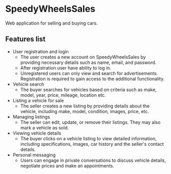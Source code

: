 # SpeedyWheelsSales
Web application for selling and buying cars. 

## Features list
- User registration and login
  - The user creates a new account on SpeedyWheelsSales by providing necessary details such as name, email, and password.
  - After registration user have ability to log in.
  - Unregistered users can only view and search for advertisements. Registration is required to gain access to the additional functionality.
- Vehicle search
  - The buyer searches for vehicles based on criteria such as make, model, year, price, mileage, location etc.
- Listing a vehicle for sale
  - The seller creates a new listing by providing details about the vehicle, including make, model, condition, images, price, etc.
- Managing listings
  - The seller can edit, update, or remove their listings. They may also mark a vehicle as sold.
- Viewing vehicle details
  -  The buyer clicks on a vehicle listing to view detailed information, including specifications, images, car history and the seller's contact details.
- Personal messaging
  - Users can engage in private conversations to discuss vehicle details, negotiate prices and make an appointments.
